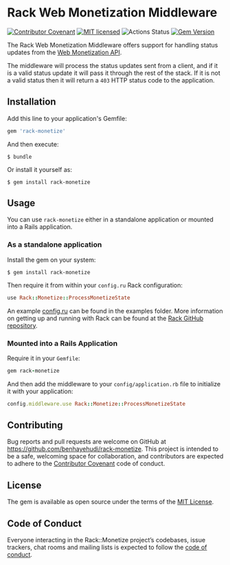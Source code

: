 # Rack Web Monetization Middleware

[![Contributor Covenant](https://img.shields.io/badge/Contributor%20Covenant-v2.0%20adopted-ff69b4.svg)](CODE_OF_CONDUCT.md)
[![MIT licensed](https://img.shields.io/badge/license-MIT-blue.svg)](./LICENSE.txt)
![Actions Status](https://github.com/benhayehudi/rack-monetize/workflows/CI/badge.svg)
[![Gem Version](https://badge.fury.io/rb/rack-monetize.svg)](https://badge.fury.io/rb/rack-monetize)

The Rack Web Monetization Middleware offers support for handling status updates from the [Web Monetization API](https://webmonetization.org/docs/getting-started).

The middleware will process the status updates sent from a client, and if it is a valid status update it will pass it through the rest of the stack. If it is not a valid status then it will return a `403` HTTP status code to the application.

## Installation

Add this line to your application's Gemfile:

```ruby
gem 'rack-monetize'
```

And then execute:

    $ bundle

Or install it yourself as:

    $ gem install rack-monetize

## Usage

You can use `rack-monetize` either in a standalone application or mounted into a Rails application.

### As a standalone application

Install the gem on your system:

``` shell
$ gem install rack-monetize
```

Then require it from within your `config.ru` Rack configuration:

``` ruby
use Rack::Monetize::ProcessMonetizeState
```

An example [config.ru](examples/config.ru.example) can be found in the examples folder. More information on getting up and running with Rack can be found at the [Rack GitHub repository](https://github.com/rack/rack/wiki/(tutorial)-rackup-howto#with-a-ru-config-file).

### Mounted into a Rails Application

Require it in your `Gemfile`:

```ruby
gem rack-monetize
```

And then add the middleware to your `config/application.rb` file to initialize it with your application:

```ruby
config.middleware.use Rack::Monetize::ProcessMonetizeState
```

## Contributing

Bug reports and pull requests are welcome on GitHub at https://github.com/benhayehudi/rack-monetize. This project is intended to be a safe, welcoming space for collaboration, and contributors are expected to adhere to the [Contributor Covenant](http://contributor-covenant.org) code of conduct.

## License

The gem is available as open source under the terms of the [MIT License](https://opensource.org/licenses/MIT).

## Code of Conduct

Everyone interacting in the Rack::Monetize project’s codebases, issue trackers, chat rooms and mailing lists is expected to follow the [code of conduct](https://github.com/benhayehudi/rack-monetize/blob/master/CODE_OF_CONDUCT.md).
